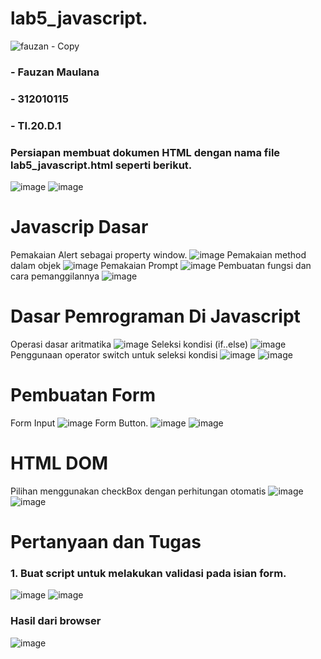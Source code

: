 # lab5_javascript.
![fauzan - Copy](https://user-images.githubusercontent.com/101807419/163183445-8988545b-fc90-4f8d-bf27-112c39875345.JPG)
  
### - Fauzan Maulana
### - 312010115
### - TI.20.D.1

### Persiapan membuat dokumen HTML dengan nama file lab5_javascript.html seperti berikut.
![image](https://user-images.githubusercontent.com/101807419/163172891-d4ca96d2-7d50-496c-a73d-08d863ab7f18.png)
![image](https://user-images.githubusercontent.com/101807419/163172962-999b0380-89f1-412c-bdfb-0a3f69c723e3.png)

# Javascrip Dasar
Pemakaian Alert sebagai property window.
![image](https://user-images.githubusercontent.com/101807419/163173647-5158bd30-7a7a-49d2-96b9-ee141d68aa3b.png)
Pemakaian method dalam objek
![image](https://user-images.githubusercontent.com/101807419/163173876-ed09423e-955d-411c-83ce-eebffee9dc66.png)
Pemakaian Prompt
![image](https://user-images.githubusercontent.com/101807419/163174120-7cca6087-4cfe-4394-80f5-6c87ddf1deac.png)
Pembuatan fungsi dan cara pemanggilannya
![image](https://user-images.githubusercontent.com/101807419/163175109-40cbbbcd-3552-45e3-9948-dd076b40004b.png)

# Dasar Pemrograman Di Javascript
Operasi dasar aritmatika
![image](https://user-images.githubusercontent.com/101807419/163175537-62b865a7-d148-46e4-8402-600b224643cd.png)
Seleksi kondisi (if..else)
![image](https://user-images.githubusercontent.com/101807419/163175871-8d96defc-3cc2-43ac-9bed-1324636dcaee.png)
Penggunaan operator switch untuk seleksi kondisi
![image](https://user-images.githubusercontent.com/101807419/163176299-b6d7166c-a1be-4dbb-a451-d00c83fee8fc.png)
![image](https://user-images.githubusercontent.com/101807419/163176379-84a9d341-d230-4da2-ab7e-2a7a98688f99.png)
# Pembuatan Form
Form Input
![image](https://user-images.githubusercontent.com/101807419/163177219-67673c67-6387-441c-8607-418d3b6cadc3.png)
Form Button.
![image](https://user-images.githubusercontent.com/101807419/163177915-c2258ca1-7fd5-4229-964a-245f62c3adeb.png)
![image](https://user-images.githubusercontent.com/101807419/163178319-411da7a4-5cab-4e2d-8f79-0d8e63db03e8.png)

# HTML DOM
Pilihan menggunakan checkBox dengan perhitungan otomatis
![image](https://user-images.githubusercontent.com/101807419/163179288-780bb44b-2132-4f2b-bc6e-d2594b5224ea.png)
![image](https://user-images.githubusercontent.com/101807419/163179336-9a050f5c-4289-41ec-bcb3-01e82e7945c8.png)

# Pertanyaan dan Tugas
### 1. Buat script untuk melakukan validasi pada isian form.
![image](https://user-images.githubusercontent.com/101807419/163180917-a6501bc4-4ce6-4215-9771-0975b7816ef1.png)
![image](https://user-images.githubusercontent.com/101807419/163181005-6bef1184-a70b-4432-9e01-b950bfcd92ff.png)
### Hasil dari browser
![image](https://user-images.githubusercontent.com/101807419/163181284-a3bd12f5-6e62-48eb-b24f-f4b82dca0876.png)





